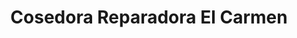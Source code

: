 ---
title: "Cosedora Reparadora El Carmen"
url: /san-jose/cosedora-reparadora-el-carmen/
shop: general
---